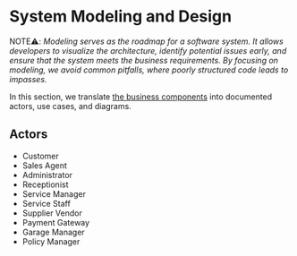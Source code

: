 # System Modeling and Design

NOTE⚠️: _Modeling serves as the roadmap for a software system. It allows developers to visualize the architecture, identify potential issues early, and ensure that the system meets the business requirements. By focusing on modeling, we avoid common pitfalls, where poorly structured code leads to impasses._

In this section, we translate [the business components](./overview.md#system-business-components) into documented actors, use cases, and diagrams.

## Actors

- Customer
- Sales Agent
- Administrator
- Receptionist
- Service Manager
- Service Staff
- Supplier Vendor
- Payment Gateway
- Garage Manager
- Policy Manager




